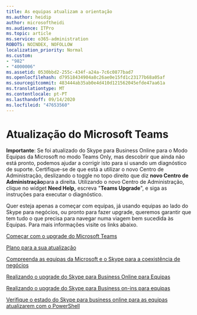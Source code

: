 ```yaml
---
title: As equipas atualizam a orientação
ms.author: heidip
author: microsoftheidi
ms.audience: ITPro
ms.topic: article
ms.service: o365-administration
ROBOTS: NOINDEX, NOFOLLOW
localization_priority: Normal
ms.custom:
- "982"
- "4000006"
ms.assetid: 0530bbd2-255c-434f-a24a-7c6c0877bad7
ms.openlocfilehash: d79518434904a8c26ae0e15fd1c23177b68a05af
ms.sourcegitcommit: 483444ab35ab0e4d410d121562045efde47aa61a
ms.translationtype: MT
ms.contentlocale: pt-PT
ms.lasthandoff: 09/14/2020
ms.locfileid: "47653560"
---
```

# <a name="microsoft-teams-upgrade"></a>Atualização do Microsoft Teams

**Importante**: Se foi atualizado do Skype para Business Online para o Modo Equipas da Microsoft no modo Teams Only, mas descobrir que ainda não está pronto, podemos ajudar a corrigir isto para si usando um diagnóstico de suporte. Certifique-se de que está a utilizar o novo Centro de Administração, deslizando o toggle no topo direito que diz **novo Centro de Administração**para a direita. Utilizando o novo Centro de Administração, clique no widget **Need Help,** escreva "**Teams Upgrade**", e siga as instruções para executar o diagnóstico.

Quer esteja apenas a começar com equipas, já usando equipas ao lado do Skype para negócios, ou pronto para fazer upgrade, queremos garantir que tem tudo o que precisa para navegar numa viagem bem sucedida às Equipas. Para mais informações visite os links abaixo.

[Começar com o upgrade do Microsoft Teams](https://docs.microsoft.com/MicrosoftTeams/upgrade-start-here)

[Plano para a sua atualização](https://docs.microsoft.com/MicrosoftTeams/upgrade-plan-journey)

[Compreenda as equipas da Microsoft e o Skype para a coexistência de negócios](https://docs.microsoft.com/MicrosoftTeams/teams-and-skypeforbusiness-coexistence-and-interoperability)

[Realizando o upgrade do Skype para Business Online para Equipas](https://docs.microsoft.com/MicrosoftTeams/upgrade-to-teams-execute-skypeforbusinessonline)

[Realizando o upgrade do Skype para Business on-ins para equipas](https://docs.microsoft.com/MicrosoftTeams/upgrade-to-teams-execute-skypeforbusinesshybridonprem)
 
[Verifique o estado do Skype para business online para as equipas atualizarem com o PowerShell](https://docs.microsoft.com/powershell/module/skype/get-csteamsupgradestatus?view=skype-ps)